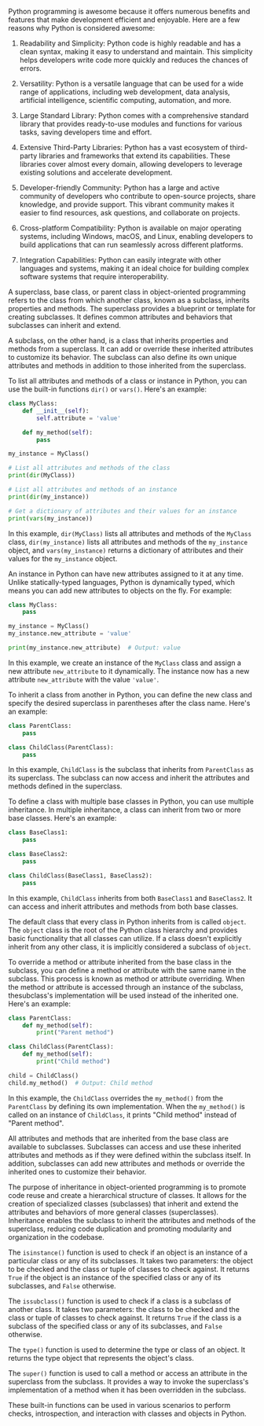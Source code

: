 Python programming is awesome because it offers numerous benefits and features that make development efficient and enjoyable. Here are a few reasons why Python is considered awesome:

1. Readability and Simplicity: Python code is highly readable and has a clean syntax, making it easy to understand and maintain. This simplicity helps developers write code more quickly and reduces the chances of errors.

2. Versatility: Python is a versatile language that can be used for a wide range of applications, including web development, data analysis, artificial intelligence, scientific computing, automation, and more.

3. Large Standard Library: Python comes with a comprehensive standard library that provides ready-to-use modules and functions for various tasks, saving developers time and effort.

4. Extensive Third-Party Libraries: Python has a vast ecosystem of third-party libraries and frameworks that extend its capabilities. These libraries cover almost every domain, allowing developers to leverage existing solutions and accelerate development.

5. Developer-friendly Community: Python has a large and active community of developers who contribute to open-source projects, share knowledge, and provide support. This vibrant community makes it easier to find resources, ask questions, and collaborate on projects.

6. Cross-platform Compatibility: Python is available on major operating systems, including Windows, macOS, and Linux, enabling developers to build applications that can run seamlessly across different platforms.

7. Integration Capabilities: Python can easily integrate with other languages and systems, making it an ideal choice for building complex software systems that require interoperability.

A superclass, base class, or parent class in object-oriented programming refers to the class from which another class, known as a subclass, inherits properties and methods. The superclass provides a blueprint or template for creating subclasses. It defines common attributes and behaviors that subclasses can inherit and extend.

A subclass, on the other hand, is a class that inherits properties and methods from a superclass. It can add or override these inherited attributes to customize its behavior. The subclass can also define its own unique attributes and methods in addition to those inherited from the superclass.

To list all attributes and methods of a class or instance in Python, you can use the built-in functions `dir()` or `vars()`. Here's an example:

```python
class MyClass:
    def __init__(self):
        self.attribute = 'value'

    def my_method(self):
        pass

my_instance = MyClass()

# List all attributes and methods of the class
print(dir(MyClass))

# List all attributes and methods of an instance
print(dir(my_instance))

# Get a dictionary of attributes and their values for an instance
print(vars(my_instance))
```

In this example, `dir(MyClass)` lists all attributes and methods of the `MyClass` class, `dir(my_instance)` lists all attributes and methods of the `my_instance` object, and `vars(my_instance)` returns a dictionary of attributes and their values for the `my_instance` object.

An instance in Python can have new attributes assigned to it at any time. Unlike statically-typed languages, Python is dynamically typed, which means you can add new attributes to objects on the fly. For example:

```python
class MyClass:
    pass

my_instance = MyClass()
my_instance.new_attribute = 'value'

print(my_instance.new_attribute)  # Output: value
```

In this example, we create an instance of the `MyClass` class and assign a new attribute `new_attribute` to it dynamically. The instance now has a new attribute `new_attribute` with the value `'value'`.

To inherit a class from another in Python, you can define the new class and specify the desired superclass in parentheses after the class name. Here's an example:

```python
class ParentClass:
    pass

class ChildClass(ParentClass):
    pass
```

In this example, `ChildClass` is the subclass that inherits from `ParentClass` as its superclass. The subclass can now access and inherit the attributes and methods defined in the superclass.

To define a class with multiple base classes in Python, you can use multiple inheritance. In multiple inheritance, a class can inherit from two or more base classes. Here's an example:

```python
class BaseClass1:
    pass

class BaseClass2:
    pass

class ChildClass(BaseClass1, BaseClass2):
    pass
```

In this example, `ChildClass` inherits from both `BaseClass1` and `BaseClass2`. It can access and inherit attributes and methods from both base classes.

The default class that every class in Python inherits from is called `object`. The `object` class is the root of the Python class hierarchy and provides basic functionality that all classes can utilize. If a class doesn't explicitly inherit from any other class, it is implicitly considered a subclass of `object`.

To override a method or attribute inherited from the base class in the subclass, you can define a method or attribute with the same name in the subclass. This process is known as method or attribute overriding. When the method or attribute is accessed through an instance of the subclass, thesubclass's implementation will be used instead of the inherited one. Here's an example:

```python
class ParentClass:
    def my_method(self):
        print("Parent method")

class ChildClass(ParentClass):
    def my_method(self):
        print("Child method")

child = ChildClass()
child.my_method()  # Output: Child method
```

In this example, the `ChildClass` overrides the `my_method()` from the `ParentClass` by defining its own implementation. When the `my_method()` is called on an instance of `ChildClass`, it prints "Child method" instead of "Parent method".

All attributes and methods that are inherited from the base class are available to subclasses. Subclasses can access and use these inherited attributes and methods as if they were defined within the subclass itself. In addition, subclasses can add new attributes and methods or override the inherited ones to customize their behavior.

The purpose of inheritance in object-oriented programming is to promote code reuse and create a hierarchical structure of classes. It allows for the creation of specialized classes (subclasses) that inherit and extend the attributes and behaviors of more general classes (superclasses). Inheritance enables the subclass to inherit the attributes and methods of the superclass, reducing code duplication and promoting modularity and organization in the codebase.

The `isinstance()` function is used to check if an object is an instance of a particular class or any of its subclasses. It takes two parameters: the object to be checked and the class or tuple of classes to check against. It returns `True` if the object is an instance of the specified class or any of its subclasses, and `False` otherwise.

The `issubclass()` function is used to check if a class is a subclass of another class. It takes two parameters: the class to be checked and the class or tuple of classes to check against. It returns `True` if the class is a subclass of the specified class or any of its subclasses, and `False` otherwise.

The `type()` function is used to determine the type or class of an object. It returns the type object that represents the object's class.

The `super()` function is used to call a method or access an attribute in the superclass from the subclass. It provides a way to invoke the superclass's implementation of a method when it has been overridden in the subclass.

These built-in functions can be used in various scenarios to perform checks, introspection, and interaction with classes and objects in Python.
